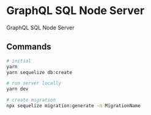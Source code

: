 # GraphQL SQL Node Server

GraphQL SQL Node Server

## Commands

```sh
# initial
yarn
yarn sequelize db:create

# run server locally
yarn dev

# create migration
npx sequelize migration:generate -n MigrationName
```
